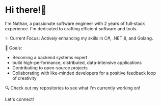 # Hi there!👋

I'm Nathan, a passionate software engineer with 2 years of full-stack experience.
I'm dedicated to crafting efficient software and tools.

✨ Current Focus:
Actively enhancing my skills in C#, .NET 8, and Golang.

🚀 Goals:
- Becoming a backend systems expert
- build high-performance, distributed, data-intensive applications
- Contributing to open-source projects
- Collaborating with like-minded developers for a positive feedback loop of creativity

🔍 Check out my repositories to see what I'm currently working on!


Let's connect!
